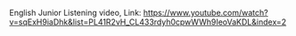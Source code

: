 English Junior Listening video, Link: https://www.youtube.com/watch?v=sqExH9iaDhk&list=PL41R2vH_CL433rdyh0cpwWWh9IeoVaKDL&index=2
